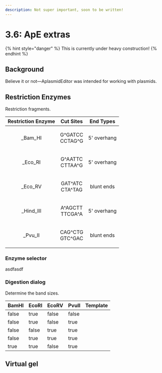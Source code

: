 ```yaml
---
description: Not super important, soon to be written!
---
```


# 3.6: ApE extras

{% hint style="danger" %}
This is currently under heavy construction!
{% endhint %}

## Background

Believe it or not—AplasmidEditor was intended for working with plasmids.

## Restriction Enzymes

Restriction fragments.

| Restriction Enzyme |         Cut Sites         |  End Types  |
| :----------------: | :-----------------------: | :---------: |
|       _Bam_HI      | <p>G^GATCC<br>CCTAG^G</p> | 5' overhang |
|       _Eco_RI      | <p>G^AATTC<br>CTTAA^G</p> | 5' overhang |
|       _Eco_RV      | <p>GAT^ATC<br>CTA^TAG</p> |  blunt ends |
|      _Hind_III     | <p>A^AGCTT<br>TTCGA^A</p> | 5' overhang |
|       _Pvu_II      | <p>CAG^CTG<br>GTC^GAC</p> |  blunt ends |

### Enzyme selector

asdfasdf

### Digestion dialog

Determine the band sizes.

<table><thead><tr><th data-type="checkbox">BamHI</th><th data-type="checkbox">EcoRI</th><th data-type="checkbox">EcoRV</th><th data-type="checkbox">PvuII</th><th data-hidden>Template</th></tr></thead><tbody><tr><td>false</td><td>true</td><td>false</td><td>false</td><td></td></tr><tr><td>false</td><td>true</td><td>false</td><td>true</td><td></td></tr><tr><td>false</td><td>false</td><td>true</td><td>true</td><td></td></tr><tr><td>false</td><td>true</td><td>true</td><td>true</td><td></td></tr><tr><td>true</td><td>true</td><td>false</td><td>true</td><td></td></tr></tbody></table>

## Virtual gel

